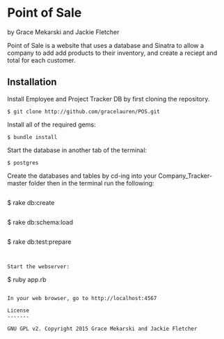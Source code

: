 Point of Sale
================

by Grace Mekarski and Jackie Fletcher

Point of Sale is a website that uses a database and Sinatra to allow a company to add add products to their inventory, and create a reciept and total for each customer.

Installation
------------

Install Employee and Project Tracker DB by first cloning the repository.  
```
$ git clone http://github.com/gracelauren/POS.git
```

Install all of the required gems:
```
$ bundle install
```

Start the database in another tab of the terminal:
```
$ postgres
```

Create the databases and tables by cd-ing into your Company_Tracker-master folder then in the terminal run the following:

```

```
$ rake db:create

```

```
$ rake db:schema:load

```

```
$ rake db:test:prepare
```

```
```

Start the webserver:
```
$ ruby app.rb
```

In your web browser, go to http://localhost:4567

License
-------

GNU GPL v2. Copyright 2015 Grace Mekarski and Jackie Fletcher 

